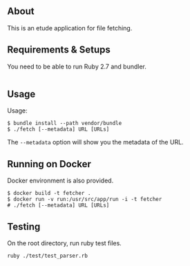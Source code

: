 ## About

This is an etude application for file fetching.

## Requirements & Setups

You need to be able to run Ruby 2.7 and bundler.

```

```

## Usage

Usage:

```
$ bundle install --path vendor/bundle
$ ./fetch [--metadata] URL [URLs]
```

The `--metadata` option will show you the metadata of the URL.

## Running on Docker

Docker environment is also provided.

```
$ docker build -t fetcher .
$ docker run -v run:/usr/src/app/run -i -t fetcher
# ./fetch [--metadata] URL [URLs]
```

## Testing

On the root directory, run ruby test files.

```
ruby ./test/test_parser.rb
```
